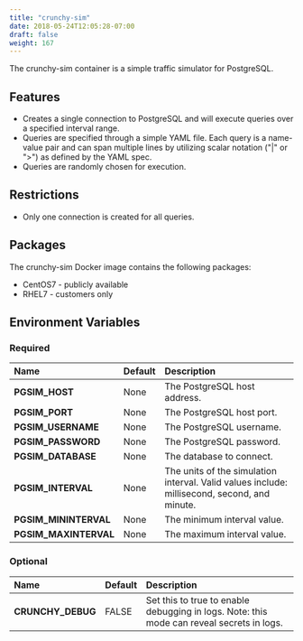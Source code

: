 ```yaml
---
title: "crunchy-sim"
date: 2018-05-24T12:05:28-07:00
draft: false
weight: 167
---
```


The crunchy-sim container is a simple traffic simulator for PostgreSQL.

## Features

* Creates a single connection to PostgreSQL and will execute
queries over a specified interval range.
* Queries are specified through a simple YAML file. Each query is a name-value
  pair and can span multiple lines by utilizing scalar notation ("|" or ">") as
  defined by the YAML spec.
* Queries are randomly chosen for execution.

## Restrictions

* Only one connection is created for all queries.

## Packages

The crunchy-sim Docker image contains the following packages:

* CentOS7 - publicly available
* RHEL7 - customers only

## Environment Variables

### Required
**Name**|**Default**|**Description**
:-----|:-----|:-----
**PGSIM_HOST**|None|The PostgreSQL host address.
**PGSIM_PORT**|None|The PostgreSQL host port.
**PGSIM_USERNAME**|None|The PostgreSQL username.
**PGSIM_PASSWORD**|None|The PostgreSQL password.
**PGSIM_DATABASE**|None|The database to connect.
**PGSIM_INTERVAL**|None|The units of the simulation interval. Valid values include: millisecond, second, and minute.
**PGSIM_MININTERVAL**|None|The minimum interval value.
**PGSIM_MAXINTERVAL**|None|The maximum interval value.

### Optional
**Name**|**Default**|**Description**
:-----|:-----|:-----
**CRUNCHY_DEBUG**|FALSE|Set this to true to enable debugging in logs. Note: this mode can reveal secrets in logs.
